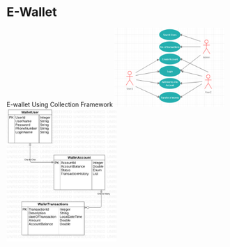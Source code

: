 # E-Wallet
E-wallet Using  Collection Framework
<img src="https://github.com/ajeetAk47/E-Wallet/blob/master/Usecase1.PNG" width="50%"></img>
<img src="https://github.com/ajeetAk47/E-Wallet/blob/master/ERDDiagram1.jpg" width="50%"></img>

